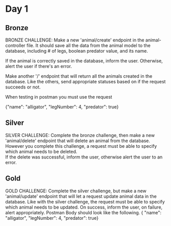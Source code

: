 # Day 1

## Bronze

BRONZE CHALLENGE:
Make a new 'animal/create' endpoint in the animal-controller file. It should save all
the data from the animal model to the database, including # of legs,
boolean predator value, and its name.

If the animal is correctly saved in the database, inform the user.
Otherwise, alert the user if there's an error.

Make another '/' endpoint that will return all the animals
created in the database. Like the others, send appropriate statuses based on
if the request succeeds or not.

When testing in postman you must use the request

{"name": "alligator", "legNumber": 4, "predator": true}

## Silver

SILVER CHALLENGE:
Complete the bronze challenge, then make a new 'animal/delete' endpoint 
that will delete an animal from the database.  
However you complete this challenge, a request must be able to 
specify which animal needs to be deleted.  
If the delete was successful, inform the user, otherwise alert the 
user to an error.

## Gold

GOLD CHALLENGE:   Complete the silver challenge, but make a new 'animal/update' endpoint    that will let a request update animal data in the database.     Like with the silver challenge, the request must be able to    specify which animal needs to be updated.     On success, inform the user, on failure, alert appropriately.       Postman Body should look like the following.   { "name": "alligator", "legNumber": 4, "predator": true}